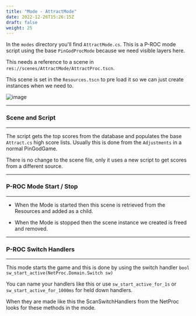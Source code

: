 ```yaml
---
title: "Mode - AttractMode"
date: 2022-12-26T15:26:15Z
draft: false
weight: 25
---
```


In the `modes` directory you'll find `AttractMode.cs`. This is a P-ROC mode script using the base `PinGodProcMode` because we need visible layers here.

This needs a reference to a scene in `res://scenes/AttractMode/AttractProc.tscn`. 

This scene is set in the `Resources.tscn` to pre load it so we can just create instances when we need to.

![image](../../images/p-roc/attract-proc.jpg)

---
### Scene and Script
---

The script gets the top scores from the database and populates the base `Attract.cs` high score lists. Usually this is done from the `Adjustments` in a normal PinGodGame.

There is no change to the scene file, only it uses a new script to get scores from a different source.

---
### P-ROC Mode Start / Stop
---

- When the Mode is started then this scene is retrieved from the Resources and added as a child.

- When the Mode is stopped then the scene instance we created is freed and removed.

---
### P-ROC Switch Handlers
---

This mode starts the game and this is done by using the switch handler `bool sw_start_active(NetProc.Domain.Switch sw)`

You can name your handlers like this or use `sw_start_active_for_1s` or `sw_start_active_for_1000ms` for held down handlers.

When they are made like this the ScanSwitchHandlers from the NetProc looks for these methods in the mode.
